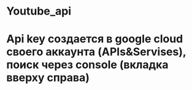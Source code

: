 # Youtube_api

# Api key создается в google cloud своего аккаунта (APIs&Servises), поиск через console (вкладка вверху справа)  